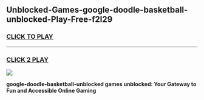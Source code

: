 
## Unblocked-Games-google-doodle-basketball-unblocked-Play-Free-f2l29
<h3>
<a href="https://premium76.site?title=google-doodle-basketball-unblocked&ref=21A">CLICK TO PLAY</a></h3>
<hr>

<h3>
<a href="https://premium76.site?title=google-doodle-basketball-unblocked&ref=21A">CLICK 2 PLAY</a>
  
</h3>

<a href="https://premium76.site?title=google-doodle-basketball-unblocked&ref=21A"><img src="https://clearcache.store/games.png"></a>


**google-doodle-basketball-unblocked games unblocked: Your Gateway to Fun and Accessible Online Gaming**
